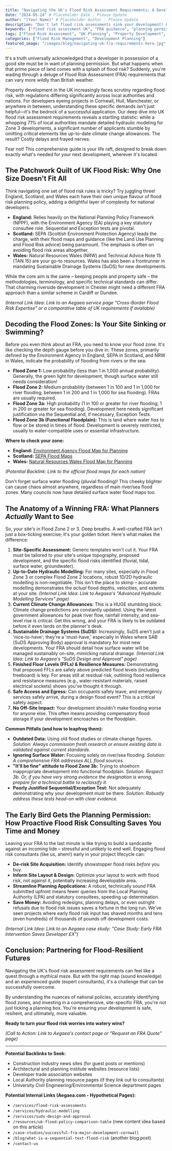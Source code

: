 ```yaml
---
title: "Navigating the UK's Flood Risk Assessment Requirements: A Developer's Guide"
date: "2024-05-24" # Placeholder Date - Please Update
author: "[Your Name]" # Placeholder Author - Please Update
description: "Don't let flood risk assessments sink your development! Our developer's guide demystifies UK FRA requirements, helping you save time, money, and navigate planning."
keywords: ["flood risk assessment UK", "FRA guidance", "planning permission flood risk", "developer flood risk", "NPPF flood risk", "local flood authorities"]
tags: ["Flood Risk Assessment", "UK Planning", "Property Development", "NPPF"]
categories: ["Flood Risk Management", "Development Planning"]
featured_image: "/images/blog/navigating-uk-fra-requirements-hero.jpg" # Placeholder
---
```


It's a truth universally acknowledged that a developer in possession of a good site must be in want of planning permission. But what happens when that prime piece of land comes with a splash of flood risk? Suddenly, you're wading through a deluge of Flood Risk Assessment (FRA) requirements that can vary more wildly than British weather.

Property development in the UK increasingly faces scrutiny regarding flood risk, with regulations differing significantly across local authorities and nations. For developers eyeing projects in Cornwall, Hull, Manchester, or anywhere in between, understanding these specific demands isn't just helpful—it's the bedrock of a successful application. Our deep dive into UK flood risk assessment requirements reveals a startling statistic: while a whopping 71% of local authorities mandate detailed hydraulic modeling for Zone 3 developments, a significant number of applicants stumble by omitting critical elements like up-to-date climate change allowances. The result? Costly delays and frayed nerves.

Fear not! This comprehensive guide is your life raft, designed to break down exactly what's needed for your next development, wherever it's located.

## The Patchwork Quilt of UK Flood Risk: Why One Size Doesn't Fit All

Think navigating one set of flood risk rules is tricky? Try juggling three! England, Scotland, and Wales each have their own unique flavour of flood risk planning policy, adding a delightful layer of complexity for national developers.

*   **England:** Relies heavily on the National Planning Policy Framework (NPPF), with the Environment Agency (EA) playing a key statutory consultee role. Sequential and Exception tests are pivotal.
*   **Scotland:** SEPA (Scottish Environment Protection Agency) leads the charge, with their flood maps and guidance (like the Land Use Planning and Flood Risk advice) being paramount. The emphasis is often on avoiding flood risk areas altogether.
*   **Wales:** Natural Resources Wales (NRW) and Technical Advice Note 15 (TAN 15) are your go-to resources. Wales has also been a frontrunner in mandating Sustainable Drainage Systems (SuDS) for new developments.

While the core aim is the same – keeping people and property safe – the methodologies, terminology, and specific technical standards can differ. That charming riverside development in Chester might need a different FRA approach than a similar scheme in Cardiff or Dundee.

*(Internal Link Idea: Link to an Aegaea service page "Cross-Border Flood Risk Expertise" or a comparative table of UK requirements if available)*

## Decoding the Flood Zones: Is Your Site Sinking or Swimming?

Before you even think about an FRA, you need to know your flood zone. It's like checking the depth gauge before you dive in. These zones, primarily defined by the Environment Agency in England, SEPA in Scotland, and NRW in Wales, indicate the probability of flooding from rivers or the sea:

*   **Flood Zone 1:** Low probability (less than 1 in 1,000 annual probability). Generally, the green light for development, though surface water still needs consideration!
*   **Flood Zone 2:** Medium probability (between 1 in 100 and 1 in 1,000 for river flooding; between 1 in 200 and 1 in 1,000 for sea flooding). FRAs are usually required.
*   **Flood Zone 3a:** High probability (1 in 100 or greater for river flooding; 1 in 200 or greater for sea flooding). Development here needs significant justification via the Sequential and, if necessary, Exception Tests.
*   **Flood Zone 3b (Functional Floodplain):** This is land where water *has* to flow or be stored in times of flood. Development is severely restricted, usually to water-compatible uses or essential infrastructure.

**Where to check your zone:**

*   **England:** [Environment Agency Flood Map for Planning](https://www.gov.uk/check-long-term-flood-risk)
*   **Scotland:** [SEPA Flood Maps](https://map.sepa.org.uk/floodmaps/)
*   **Wales:** [Natural Resources Wales Flood Map for Planning](https://flood-map-for-planning.naturalresources.wales/)

*(Potential Backlink: Link to the official flood maps for each nation)*

Don't forget surface water flooding (pluvial flooding)! This cheeky blighter can cause chaos almost anywhere, regardless of main river/sea flood zones. Many councils now have detailed surface water flood maps too.

## The Anatomy of a Winning FRA: What Planners *Actually* Want to See

So, your site's in Flood Zone 2 or 3. Deep breaths. A well-crafted FRA isn't just a box-ticking exercise; it's your golden ticket. Here's what makes the difference:

1.  **Site-Specific Assessment:** Generic templates won't cut it. Your FRA must be tailored to your site's unique topography, proposed development, and the specific flood risks identified (fluvial, tidal, surface water, groundwater).
2.  **Up-to-Date Hydraulic Modelling:** For many sites, especially in Flood Zone 3 or complex Flood Zone 2 locations, robust 1D/2D hydraulic modelling is non-negotiable. This isn't the place to skimp – accurate modelling demonstrates the *actual* flood depths, velocities, and extents at your site.
    *(Internal Link Idea: Link to Aegaea's "Advanced Hydraulic Modelling Services" page)*
3.  **Current Climate Change Allowances:** This is a HUGE stumbling block. Climate change predictions are constantly updated. Using the latest government allowances for peak river flow, rainfall intensity, and sea-level rise is critical. Get this wrong, and your FRA is likely to be outdated before it even lands on the planner's desk.
4.  **Sustainable Drainage Systems (SuDS):** Increasingly, SuDS aren't just a 'nice-to-have'; they're a 'must-have,' especially in Wales where SAB (SuDS Approving Body) approval is mandatory for most new developments. Your FRA should detail how surface water will be managed sustainably on-site, mimicking natural drainage.
    *(Internal Link Idea: Link to Aegaea's "SuDS Design and Approval" page)*
5.  **Finished Floor Levels (FFLs) & Resilience Measures:** Demonstrating that proposed FFLs are safely above predicted flood levels (including freeboard) is key. For areas still at residual risk, outlining flood resilience and resistance measures (e.g., water-resistant materials, raised electrical sockets) shows you've thought it through.
6.  **Safe Access and Egress:** Can occupants safely leave, and emergency services safely arrive, during a design flood event? This is a critical safety aspect.
7.  **No Off-Site Impact:** Your development shouldn't make flooding worse for anyone else. This often means providing compensatory flood storage if your development encroaches on the floodplain.

**Common Pitfalls (and how to leapfrog them):**

*   **Outdated Data:** Using old flood studies or climate change figures. *Solution: Always commission fresh research or ensure existing data is validated against current standards.*
*   **Ignoring Surface Water:** Focusing solely on river/sea flooding. *Solution: A comprehensive FRA addresses ALL flood sources.*
*   **"It'll be fine" attitude to Flood Zone 3b:** Trying to shoehorn inappropriate development into functional floodplain. *Solution: Respect 3b. Or, if you have very strong evidence the designation is wrong, prepare for a technical battle to reclassify it.*
*   **Poorly Justified Sequential/Exception Test:** Not adequately demonstrating why your development *must* be there. *Solution: Robustly address these tests head-on with clear evidence.*

## The Early Bird Gets the Planning Permission: How Proactive Flood Risk Consulting Saves You Time and Money

Leaving your FRA to the last minute is like trying to build a sandcastle against an incoming tide – stressful and unlikely to end well. Engaging flood risk consultants (like us, ahem!) early in your project lifecycle can:

*   **De-risk Site Acquisition:** Identify showstopper flood risks *before* you buy.
*   **Inform Site Layout & Design:** Optimize your layout to work *with* flood risk, not against it, potentially increasing developable area.
*   **Streamline Planning Applications:** A robust, technically sound FRA submitted upfront means fewer queries from the Local Planning Authority (LPA) and statutory consultees, speeding up determination.
*   **Save Money:** Avoiding redesigns, planning delays, or even outright refusals due to flood risk issues saves a fortune in the long run. We've seen projects where early flood risk input has shaved months and tens (even hundreds) of thousands of pounds off development costs.

*(Internal Link Idea: Link to an Aegaea case study: "Case Study: Early FRA Intervention Saves Developer £X")*

## Conclusion: Partnering for Flood-Resilient Futures

Navigating the UK's flood risk assessment requirements can feel like a quest through a mythical maze. But with the right map (sound knowledge) and an experienced guide (expert consultants), it's a challenge that can be successfully overcome.

By understanding the nuances of national policies, accurately identifying flood zones, and investing in a comprehensive, site-specific FRA, you're not just ticking a planning box. You're ensuring your development is safe, resilient, and ultimately, more valuable.

**Ready to turn your flood risk worries into watery wins?**

*(Call to Action: Link to Aegaea's contact page or "Request an FRA Quote" page)*

---

**Potential Backlinks to Seek:**

*   Construction industry news sites (for guest posts or mentions)
*   Architectural and planning institute websites (resource lists)
*   Developer trade association websites
*   Local Authority planning resource pages (if they link out to consultants)
*   University Civil Engineering/Environmental Science department pages

**Potential Internal Links (Aegaea.com - Hypothetical Pages):**

*   `/services/flood-risk-assessments`
*   `/services/hydraulic-modelling`
*   `/services/suds-design-and-approval`
*   `/resources/uk-flood-policy-comparison-table` (new content idea based on this article)
*   `/case-studies/successful-fra-major-development-cornwall`
*   `/blog/what-is-a-sequential-test-flood-risk` (another blog post)
*   `/contact-us` 